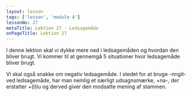 ```yaml
---
layout: lesson
tags: ['lesson', 'module 4']
lessonNo: 27
metaTitle: Lektion 27 - Ledsagemåde
onPageTitle: Lektion 27
---
```

I denne lektion skal vi dykke mere ned i ledsagemåden og hvordan den bliver brugt. Vi kommer til at gennemgå 5 situationer hvor ledsagemåde bliver brugt.

Vi skal også snakke om negativ ledsagemåde. I stedet for at bruge -nngit- ved ledsagemåde, har man nemlig et særligt udsagnsmærke, +na-, der erstatter +(l)lu og derved giver den modsatte mening af stammen.